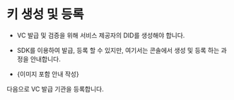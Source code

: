 # 키 생성 및 등록

- VC 발급 및 검증을 위해 서비스 제공자의 DID를 생성해야 합니다.

- SDK를 이용하여 발급, 등록 할 수 있지만, 여기서는 콘솔에서 생성 및 등록 하는 과정을 안내합니다.

- {이미지 포함 안내 작성}

다음으로 VC 발급 기관을 등록합니다.
